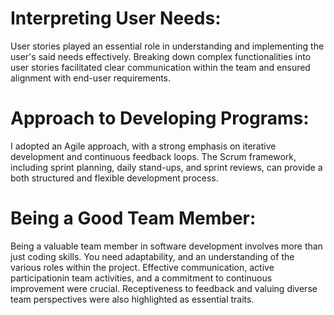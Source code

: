 # Interpreting User Needs:
User stories played an essential role in understanding and implementing the user's said needs effectively. Breaking down complex functionalities into user stories facilitated clear communication within the team
and ensured alignment with end-user requirements.

# Approach to Developing Programs:
I adopted an Agile approach, with a strong emphasis on iterative development and continuous feedback loops. The Scrum framework, including sprint planning, daily stand-ups, and sprint reviews, can
provide a both structured and flexible development process.

# Being a Good Team Member:
Being a valuable team member in software development involves more than just coding skills. You need adaptability, and an understanding of the various roles within the project. Effective communication, 
active participationin team activities, and a commitment to continuous improvement were crucial. Receptiveness to feedback and valuing diverse team perspectives were also highlighted as essential traits.
